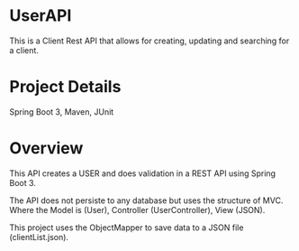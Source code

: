 # UserAPI
This is a Client Rest API that allows for creating, updating and searching for a client.

# Project Details
Spring Boot 3,
Maven,
JUnit

# Overview
This API creates a USER and does validation in a REST API using Spring Boot 3.

The API does not persiste to any database but uses the structure of MVC.
Where the Model is (User), Controller (UserController), View (JSON).

This project uses the ObjectMapper to save data to a JSON file (clientList.json).



